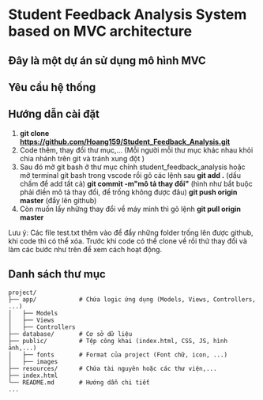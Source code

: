 # Student Feedback Analysis System based on MVC architecture 

Đây là một dự án sử dụng mô hình **MVC**
---

## Yêu cầu hệ thống

## Hướng dẫn cài đặt
1. **git clone https://github.com/Hoang159/Student_Feedback_Analysis.git**
2. Code thêm, thay đổi thư mục,... (Mỗi người mỗi thư mục khác nhau khỏi chia nhánh trên git và tránh xung đột )
3. Sau đó mở git bash ở thư mục chính student_feedback_analysis hoặc mở terminal git bash trong vscode rồi gõ các lệnh sau 
**git add .** (dấu chấm để add tất cả)
**git commit -m"mô tả thay đổi"** (hình như bắt buộc phải điền mô tả thay đổi, để trống không được đâu)
**git push origin master** (đẩy lên github)
4. Còn muốn lấy những thay đổi về máy mình thì gõ lệnh **git pull origin master**

Lưu ý: Các file test.txt thêm vào để đẩy những folder trống lên được github, khi code thì có thể xóa. Trước khi code có thể clone về rồi thử thay đổi và làm các bước như trên để xem cách hoạt động.

## Danh sách thư mục
```
project/
├── app/            # Chứa logic ứng dụng (Models, Views, Controllers, ...)
│   ├── Models      
│   ├── Views       
│   ├── Controllers 
├── database/       # Cơ sở dữ liệu        
├── public/         # Tệp công khai (index.html, CSS, JS, hình ảnh,...)
│   ├── fonts       # Format của project (Font chữ, icon, ...)       
│   ├── images      
├── resources/      # Chứa tài nguyên hoặc các thư viện,...
├── index.html 
└── README.md       # Hướng dẫn chi tiết
...
```
